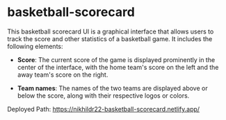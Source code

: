 # basketball-scorecard

This basketball scorecard UI is a graphical interface that allows users to track the score and other statistics of a basketball game. It  includes the following elements:

- **Score**: The current score of the game is displayed prominently in the center of the interface, with the home team's score on the left and the away team's score on the right.

- **Team names**: The names of the two teams are displayed above or below the score, along with their respective logos or colors.


Deployed Path: https://nikhildr22-basketball-scorecard.netlify.app/
